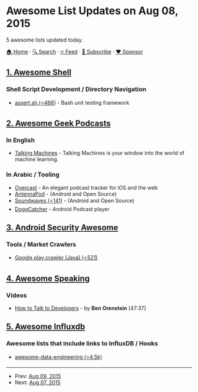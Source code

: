 # Awesome List Updates on Aug 08, 2015

5 awesome lists updated today.

[🏠 Home](/README.md) · [🔍 Search](https://www.trackawesomelist.com/search/) · [🔥 Feed](https://www.trackawesomelist.com/rss.xml) · [📮 Subscribe](https://trackawesomelist.us17.list-manage.com/subscribe?u=d2f0117aa829c83a63ec63c2f&id=36a103854c) · [❤️  Sponsor](https://github.com/sponsors/theowenyoung)



## [1. Awesome Shell](/content/alebcay/awesome-shell/README.md)

### Shell Script Development / Directory Navigation

*   [assert.sh (⭐466)](https://github.com/lehmannro/assert.sh) - Bash unit testing framework

## [2. Awesome Geek Podcasts](/content/ayr-ton/awesome-geek-podcasts/README.md)

### In English

*   [Talking Machines](http://www.thetalkingmachines.com/) - Talking Machines is your window into the world of machine learning.

### In Arabic / Tooling

*   [Overcast](https://overcast.fm) - An elegant podcast tracker for iOS and the web
*   [AntennaPod](http://antennapod.org) - (Android and Open Source)
*   [Soundwaves (⭐141)](https://github.com/bottiger/SoundWaves) - (Android and Open Source)
*   [DoggCatcher](http://www.doggcatcher.com) - Android Podcast player

## [3. Android Security Awesome](/content/ashishb/android-security-awesome/README.md)

### Tools / Market Crawlers

*   [Google play crawler (Java) (⭐521)](https://github.com/Akdeniz/google-play-crawler)

## [4. Awesome Speaking](/content/matteofigus/awesome-speaking/README.md)

### Videos

*   [How to Talk to Developers](https://www.youtube.com/watch?v=l9JXH7JPjR4) - by **Ben Orenstein** \[47:37]

## [5. Awesome Influxdb](/content/mark-rushakoff/awesome-influxdb/README.md)

### Awesome lists that include links to InfluxDB / Hooks

*   [awesome-data-engineering (⭐4.5k)](https://github.com/igorbarinov/awesome-data-engineering)

---

- Prev: [Aug 09, 2015](/content/2015/08/09/README.md)
- Next: [Aug 07, 2015](/content/2015/08/07/README.md)